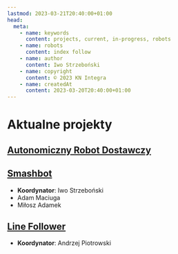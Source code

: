 ```yaml
---
lastmod: 2023-03-21T20:40:00+01:00
head:
  meta:
    - name: keywords
      content: projects, current, in-progress, robots
    - name: robots
      content: index follow
    - name: author
      content: Iwo Strzeboński
    - name: copyright
      content: © 2023 KN Integra
    - name: createdAt
      content: 2023-03-20T20:40:00+01:00
---
```


# Aktualne projekty

## [Autonomiczny Robot Dostawczy](/adr)

## [Smashbot](/projects/current/smashbot)

- **Koordynator**: Iwo Strzeboński
- Adam Maciuga
- Miłosz Adamek

## [Line Follower](/projects/current/line-follower)

- **Koordynator**: Andrzej Piotrowski
